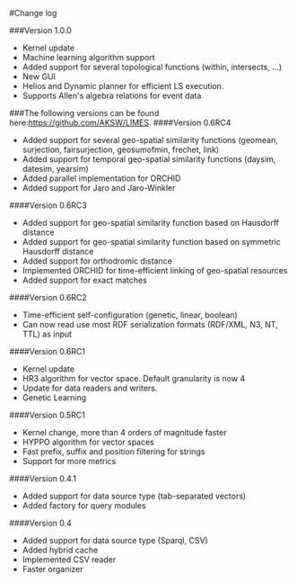 #Change log

###Version 1.0.0
-  Kernel update
-  Machine learning algorithm support
-  Added support for several topological functions (within, intersects, ...)
-  New GUI
-  Helios and Dynamic planner for efficient LS execution.
-  Supports Allen's algebra relations for event data


###The following versions can be found here:https://github.com/AKSW/LIMES. 
####Version 0.6RC4
-   Added support for several geo-spatial similarity functions (geomean, surjection, fairsurjection, geosumofmin, frechet, link)
-   Added support for temporal geo-spatial similarity functions (daysim, datesim, yearsim)
-   Added parallel implementation for ORCHID
-   Added support for Jaro and Jaro-Winkler

####Version 0.6RC3
-   Added support for geo-spatial similarity function based on Hausdorff distance
-   Added support for geo-spatial similarity function based on symmetric Hausdorff distance
-   Added support for orthodromic distance
-   Implemented ORCHID for time-efficient linking of geo-spatial resources
-   Added support for exact matches

####Version 0.6RC2
-   Time-efficient self-configuration (genetic, linear, boolean)
-   Can now read use most RDF serialization formats (RDF/XML, N3, NT, TTL) as input

####Version 0.6RC1
-   Kernel update
-   HR3 algorithm for vector space. Default granularity is now 4
-   Update for data readers and writers.
-   Genetic Learning

####Version 0.5RC1
-   Kernel change, more than 4 orders of magnitude faster
-   HYPPO algorithm for vector spaces
-   Fast prefix, suffix and position filtering for strings
-   Support for more metrics

####Version 0.4.1
-   Added support for data source type (tab-separated vectors)
-   Added factory for query modules

####Version 0.4
-   Added support for data source type (Sparql, CSV)
-   Added hybrid cache
-   Implemented CSV reader
-   Faster organizer
